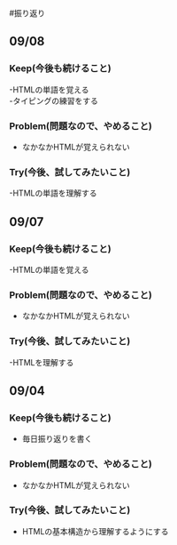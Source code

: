 #振り返り
## 09/08


### Keep(今後も続けること)

-HTMLの単語を覚える  
-タイピングの練習をする  

### Problem(問題なので、やめること)

- なかなかHTMLが覚えられない  

### Try(今後、試してみたいこと)

-HTMLの単語を理解する  

## 09/07


### Keep(今後も続けること)

-HTMLの単語を覚える  

### Problem(問題なので、やめること)

- なかなかHTMLが覚えられない

### Try(今後、試してみたいこと)

-HTMLを理解する  

## 09/04

### Keep(今後も続けること)

- 毎日振り返りを書く

### Problem(問題なので、やめること)

- なかなかHTMLが覚えられない

### Try(今後、試してみたいこと)

- HTMLの基本構造から理解するようにする



